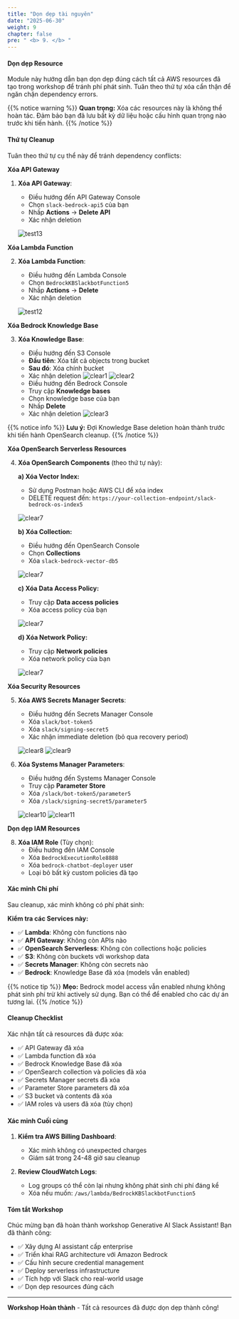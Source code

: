 ```yaml
---
title: "Dọn dẹp tài nguyên"
date: "2025-06-30"
weight: 9
chapter: false
pre: " <b> 9. </b> "
---
```


#### Dọn dẹp Resource

Module này hướng dẫn bạn dọn dẹp đúng cách tất cả AWS resources đã tạo trong workshop để tránh phí phát sinh. Tuân theo thứ tự xóa cẩn thận để ngăn chặn dependency errors.

{{% notice warning %}}
**Quan trọng:** Xóa các resources này là không thể hoàn tác. Đảm bảo bạn đã lưu bất kỳ dữ liệu hoặc cấu hình quan trọng nào trước khi tiến hành.
{{% /notice %}}

#### Thứ tự Cleanup

Tuân theo thứ tự cụ thể này để tránh dependency conflicts:

**Xóa API Gateway**

1. **Xóa API Gateway**:

   - Điều hướng đến API Gateway Console
   - Chọn `slack-bedrock-api5` của bạn
   - Nhấp **Actions** → **Delete API**
   - Xác nhận deletion

   ![test13](/images/9-clean_resources/clear13.png?width=91pc)

**Xóa Lambda Function**

2. **Xóa Lambda Function**:

   - Điều hướng đến Lambda Console
   - Chọn `BedrockKBSlackbotFunction5`
   - Nhấp **Actions** → **Delete**
   - Xác nhận deletion

   ![test12](/images/9-clean_resources/clear12.png?width=91pc)

**Xóa Bedrock Knowledge Base**

3. **Xóa Knowledge Base**:

   - Điều hướng đến S3 Console
   - **Đầu tiên**: Xóa tất cả objects trong bucket
   - **Sau đó**: Xóa chính bucket
   - Xác nhận deletion
     ![clear1](/images/9-clean_resources/clear1.png?width=91pc)
     ![clear2](/images/9-clean_resources/clear2.png?width=91pc)
   - Điều hướng đến Bedrock Console
   - Truy cập **Knowledge bases**
   - Chọn knowledge base của bạn
   - Nhấp **Delete**
   - Xác nhận deletion
     ![clear3](/images/9-clean_resources/clear3.png?width=91pc)

{{% notice info %}}
**Lưu ý:** Đợi Knowledge Base deletion hoàn thành trước khi tiến hành OpenSearch cleanup.
{{% /notice %}}

**Xóa OpenSearch Serverless Resources**

4. **Xóa OpenSearch Components** (theo thứ tự này):

   **a) Xóa Vector Index:**

   - Sử dụng Postman hoặc AWS CLI để xóa index
   - DELETE request đến: `https://your-collection-endpoint/slack-bedrock-os-index5`

   ![clear7](/images/9-clean_resources/clear4.png?width=91pc)

   **b) Xóa Collection:**

   - Điều hướng đến OpenSearch Console
   - Chọn **Collections**
   - Xóa `slack-bedrock-vector-db5`

   ![clear7](/images/9-clean_resources/clear5.png?width=91pc)

   **c) Xóa Data Access Policy:**

   - Truy cập **Data access policies**
   - Xóa access policy của bạn

   ![clear7](/images/9-clean_resources/clear6.png?width=91pc)

   **d) Xóa Network Policy:**

   - Truy cập **Network policies**
   - Xóa network policy của bạn

   ![clear7](/images/9-clean_resources/clear7.png?width=91pc)

**Xóa Security Resources**

5. **Xóa AWS Secrets Manager Secrets**:

   - Điều hướng đến Secrets Manager Console
   - Xóa `slack/bot-token5`
   - Xóa `slack/signing-secret5`
   - Xác nhận immediate deletion (bỏ qua recovery period)

   ![clear8](/images/9-clean_resources/clear8.png?width=91pc)
   ![clear9](/images/9-clean_resources/clear9.png?width=91pc)

6. **Xóa Systems Manager Parameters**:

   - Điều hướng đến Systems Manager Console
   - Truy cập **Parameter Store**
   - Xóa `/slack/bot-token5/parameter5`
   - Xóa `/slack/signing-secret5/parameter5`

   ![clear10](/images/9-clean_resources/clear10.png?width=91pc)
   ![clear11](/images/9-clean_resources/clear11.png?width=91pc)

**Dọn dẹp IAM Resources**

8. **Xóa IAM Role** (Tùy chọn):
   - Điều hướng đến IAM Console
   - Xóa `BedrockExecutionRole8888`
   - Xóa `bedrock-chatbot-deployer` user
   - Loại bỏ bất kỳ custom policies đã tạo

#### Xác minh Chi phí

Sau cleanup, xác minh không có phí phát sinh:

**Kiểm tra các Services này:**

- ✅ **Lambda**: Không còn functions nào
- ✅ **API Gateway**: Không còn APIs nào
- ✅ **OpenSearch Serverless**: Không còn collections hoặc policies
- ✅ **S3**: Không còn buckets với workshop data
- ✅ **Secrets Manager**: Không còn secrets nào
- ✅ **Bedrock**: Knowledge Base đã xóa (models vẫn enabled)

{{% notice tip %}}
**Mẹo:** Bedrock model access vẫn enabled nhưng không phát sinh phí trừ khi actively sử dụng. Bạn có thể để enabled cho các dự án tương lai.
{{% /notice %}}

#### Cleanup Checklist

Xác nhận tất cả resources đã được xóa:

- ✅ API Gateway đã xóa
- ✅ Lambda function đã xóa
- ✅ Bedrock Knowledge Base đã xóa
- ✅ OpenSearch collection và policies đã xóa
- ✅ Secrets Manager secrets đã xóa
- ✅ Parameter Store parameters đã xóa
- ✅ S3 bucket và contents đã xóa
- ✅ IAM roles và users đã xóa (tùy chọn)

#### Xác minh Cuối cùng

1. **Kiểm tra AWS Billing Dashboard**:

   - Xác minh không có unexpected charges
   - Giám sát trong 24-48 giờ sau cleanup

2. **Review CloudWatch Logs**:
   - Log groups có thể còn lại nhưng không phát sinh chi phí đáng kể
   - Xóa nếu muốn: `/aws/lambda/BedrockKBSlackbotFunction5`

#### Tóm tắt Workshop

Chúc mừng bạn đã hoàn thành workshop Generative AI Slack Assistant! Bạn đã thành công:

- ✅ Xây dựng AI assistant cấp enterprise
- ✅ Triển khai RAG architecture với Amazon Bedrock
- ✅ Cấu hình secure credential management
- ✅ Deploy serverless infrastructure
- ✅ Tích hợp với Slack cho real-world usage
- ✅ Dọn dẹp resources đúng cách

---

**Workshop Hoàn thành** - Tất cả resources đã được dọn dẹp thành công!
